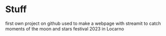 # Stuff
first own project on github
used to make a webpage with streamit to catch moments of the  moon and stars festival 2023 in Locarno